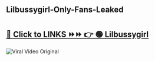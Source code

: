 
 ## Lilbussygirl-Only-Fans-Leaked

# <h2><a href="https://clipsfans.com/Lilbussygirl&ref=git">🔗 Click to LINKS ⏩⏩ 👉 🟢 Lilbussygirl </a></h2>

<a href="https://clipsfans.com/Lilbussygirl&ref=git" rel="nofollow" data-target="animated-image.originalLink"><img src="https://i.ibb.co.com/xMMVF88/686577567.gif" alt="Viral Video Original" style="max-width: 100%; display: inline-block;" data-target="animated-image.originalImage"></a>
